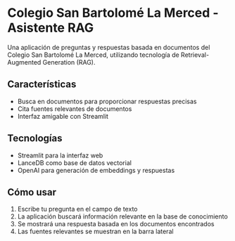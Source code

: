 # Colegio San Bartolomé La Merced - Asistente RAG

Una aplicación de preguntas y respuestas basada en documentos del Colegio San Bartolomé La Merced, utilizando tecnología de Retrieval-Augmented Generation (RAG).

## Características

- Busca en documentos para proporcionar respuestas precisas
- Cita fuentes relevantes de documentos
- Interfaz amigable con Streamlit

## Tecnologías

- Streamlit para la interfaz web
- LanceDB como base de datos vectorial
- OpenAI para generación de embeddings y respuestas

## Cómo usar

1. Escribe tu pregunta en el campo de texto
2. La aplicación buscará información relevante en la base de conocimiento
3. Se mostrará una respuesta basada en los documentos encontrados
4. Las fuentes relevantes se muestran en la barra lateral